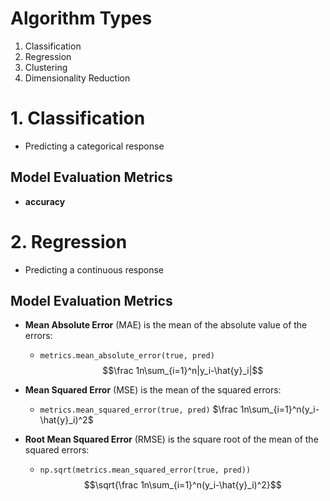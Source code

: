 # Algorithm Types
1. Classification
2. Regression
3. Clustering
4. Dimensionality Reduction

# 1. Classification
- Predicting a categorical response 

## Model Evaluation Metrics
- **accuracy**


# 2. Regression
- Predicting a continuous response

## Model Evaluation Metrics
- **Mean Absolute Error** (MAE) is the mean of the absolute value of the errors:
	- `metrics.mean_absolute_error(true, pred)`
$$\frac 1n\sum_{i=1}^n|y_i-\hat{y}_i|$$

- **Mean Squared Error** (MSE) is the mean of the squared errors:
	- `metrics.mean_squared_error(true, pred)`
$\frac 1n\sum_{i=1}^n(y_i-\hat{y}_i)^2$

- **Root Mean Squared Error** (RMSE) is the square root of the mean of the squared errors:
	- `np.sqrt(metrics.mean_squared_error(true, pred))`
$$\sqrt{\frac 1n\sum_{i=1}^n(y_i-\hat{y}_i)^2}$$
